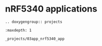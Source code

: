 nRF5340 applications
====================

```{eval-rst}
.. doxygengroup:: projects
```

```{toctree}
:maxdepth: 1

_projects/03app_nrf5340_app
```
